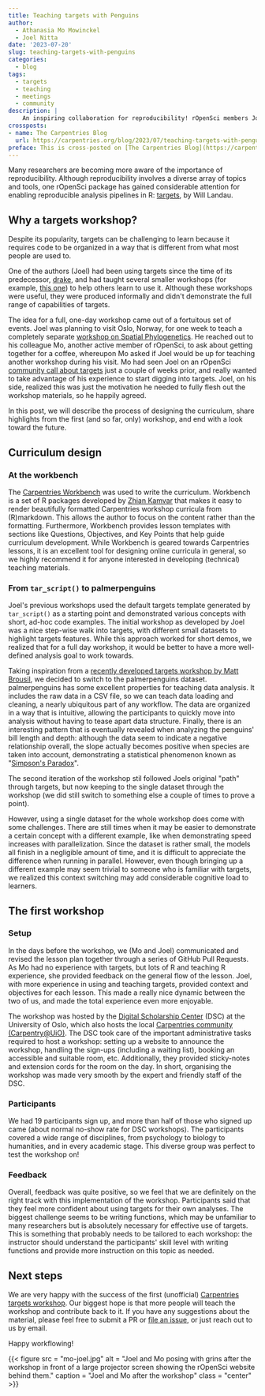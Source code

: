 ```yaml
---
title: Teaching targets with Penguins
author:
  - Athanasia Mo Mowinckel
  - Joel Nitta
date: '2023-07-20'
slug: teaching-targets-with-penguins
categories:
  - blog
tags:
  - targets
  - teaching
  - meetings
  - community
description: |
    An inspiring collaboration for reproducibility! rOpenSci members Joel and Mo's fortuitous encounter led to an exciting targets workshop in Oslo.
crossposts:
- name: The Carpentries Blog
  url: https://carpentries.org/blog/2023/07/teaching-targets-with-penguinds/
preface: This is cross-posted on [The Carpentries Blog](https://carpentries.org/blog/2023/07/teaching-targets-with-penguinds/)
---
```


Many researchers are becoming more aware of the importance of reproducibility.
Although reproducibility involves a diverse array of topics and tools, one rOpenSci package has gained considerable attention for enabling reproducible analysis pipelines in R: [targets](https://books.ropensci.org/targets/), by Will Landau.

## Why a targets workshop?

Despite its popularity, targets can be challenging to learn because it requires code to be organized in a way that is different from what most people are used to.

One of the authors (Joel) had been using targets since the time of its predecessor, [drake](https://github.com/ropensci/drake), and had taught several smaller workshops (for example, [this one](https://github.com/joelnitta/asiaR-targets-intro)) to help others learn to use it. Although these workshops were useful, they were produced informally and didn't demonstrate the full range of capabilities of targets.

The idea for a full, one-day workshop came out of a fortuitous set of events.
Joel was planning to visit Oslo, Norway, for one week to teach a completely separate [workshop on Spatial Phylogenetics](https://www.forbio.uio.no/events/courses/2023/Workshop%20in%20Spatial%20Phylogenetics).
He reached out to his colleague Mo, another active member of rOpenSci, to ask about getting together for a coffee, whereupon Mo asked if Joel would be up for teaching another workshop during his visit.
Mo had seen Joel on an rOpenSci [community call about targets](/commcalls/jan2023-targets/) just a couple of weeks prior, and really wanted to take advantage of his experience to start digging into targets.
Joel, on his side, realized this was just the motivation he needed to fully flesh out the workshop materials, so he happily agreed.

In this post, we will describe the process of designing the curriculum, share highlights from the first (and so far, only) workshop, and end with a look toward the future.

## Curriculum design

### At the workbench

The [Carpentries Workbench](https://carpentries.github.io/workbench/) was used to write the curriculum.
Workbench is a set of R packages developed by [Zhian Kamvar](/author/zhian-n.-kamvar/) that makes it easy to render beautifully formatted Carpentries workshop curricula from \(R\)markdown.
This allows the author to focus on the content rather than the formatting. Furthermore, Workbench provides lesson templates with sections like Questions, Objectives, and Key Points that help guide curriculum development.
While Workbench is geared towards Carpentries lessons, it is an excellent tool for designing online curricula in general, so we highly recommend it for anyone interested in developing (technical) teaching materials.

### From `tar_script()` to palmerpenguins

Joel's previous workshops used the default targets template generated by `tar_script()` as a starting point and demonstrated various concepts with short, ad-hoc code examples.
The initial workshop as developed by Joel was a nice step-wise walk into targets, with different small datasets to highlight targets features.
While this approach worked for short demos, we realized that for a full day workshop, it would be better to have a more well-defined analysis goal to work towards.

Taking inspiration from a [recently developed targets workshop by Matt Brousil](https://targets-ecology.netlify.app/), we decided to switch to the palmerpenguins dataset.
palmerpenguins has some excellent properties for teaching data analysis.
It includes the raw data in a CSV file, so we can teach data loading and cleaning, a nearly ubiquitous part of any workflow.
The data are organized in a way that is intuitive, allowing the participants to quickly move into analysis without having to tease apart data structure.
Finally, there is an interesting pattern that is eventually revealed when analyzing the penguins' bill length and depth: although the data seem to indicate a negative relationship overall, the slope actually becomes positive when species are taken into account, demonstrating a statistical phenomenon known as "[Simpson's Paradox](https://en.wikipedia.org/wiki/Simpson%27s_paradox)".

The second iteration of the workshop stil followed Joels original "path" through targets, but now keeping to the single dataset through the workshop (we did still switch to something else a couple of times to prove a point).

However, using a single dataset for the whole workshop does come with some challenges.
There are still times when it may be easier to demonstrate a certain concept with a different example, like when demonstrating speed increases with parallelization.
Since the dataset is rather small, the models all finish in a negligible amount of time, and it is difficult to appreciate the difference when running in parallel.
However, even though bringing up a different example may seem trivial to someone who is familiar with targets, we realized this context switching may add considerable cognitive load to learners.


## The first workshop

### Setup

In the days before the workshop, we (Mo and Joel) communicated and revised the lesson plan together through a series of GitHub Pull Requests.
As Mo had no experience with targets, but lots of R and teaching R experience, she provided feedback on the general flow of the lesson.
Joel, with more experience in using and teaching targets, provided context and objectives for each lesson.
This made a really nice dynamic between the two of us, and made the total experience even more enjoyable.

The workshop was hosted by the [Digital Scholarship Center](https://www.ub.uio.no/english/libraries/dsc/) (DSC) at the University of Oslo, which also hosts the local [Carpentries community (Carpentry@UiO)](https://www.ub.uio.no/english/libraries/dsc/carpentry-uio/).
The DSC took care of the important administrative tasks required to host a workshop: setting up a website to announce the workshop, handling the sign-ups (including a waiting list), booking an accessible and suitable room, etc.
Additionally, they provided sticky-notes and extension cords for the room on the day.
In short, organising the workshop was made very smooth by the expert and friendly staff of the DSC.

### Participants

We had 19 participants sign up, and more than half of those who signed up came (about normal no-show rate for DSC workshops). The participants covered a wide range of disciplines, from psychology to biology to humanities, and in every academic stage.  This diverse group was perfect to test the workshop on!

### Feedback

Overall, feedback was quite positive, so we feel that we are definitely on the right track with this implementation of the workshop. Participants said that they feel more confident about using targets for their own analyses. The biggest challenge seems to be writing functions, which may be unfamiliar to many researchers but is absolutely necessary for effective use of targets. This is something that probably needs to be tailored to each workshop: the instructor should understand the participants' skill level with writing functions and provide more instruction on this topic as needed.



## Next steps
We are very happy with the success of the first (unofficial) [Carpentries targets workshop](https://github.com/joelnitta/targets-workshop).
Our biggest hope is that more people will teach the workshop and contribute back to it.
If you have any suggestions about the material, please feel free to submit a PR or [file an issue](https://github.com/joelnitta/targets-workshop/issues), or just reach out to us by email.

Happy workflowing!

{{< figure src = "mo-joel.jpg" alt = "Joel and Mo posing with grins after the workshop in front of a large projector screen showing the rOpenSci website behind them." caption = "Joel and Mo after the workshop" class = "center" >}}

